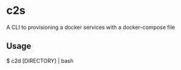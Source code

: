 # c2s
A CLI to provisioning a docker services with a docker-compose file 

## Usage

$ c2d [DIRECTORY] | bash
